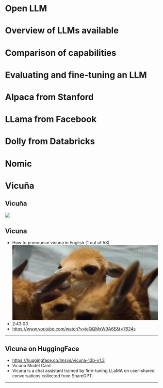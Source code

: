 # Open LLM

# Overview of LLMs available
# Comparison of capabilities
# Evaluating and fine-tuning an LLM
# Alpaca from Stanford
# LLama from Facebook
# Dolly from Databricks
# Nomic

# Vicuña

## Vicuña
![](../images/37-A-Vicuña.jpg)

## Vicuna
* How to pronounce vicuna in English (1 out of 58)
![](../images/38-vicuna.png)
* 2:43:00
* https://www.youtube.com/watch?v=ieQQMxW9A6E&t=7624s

---

## Vicuna on HuggingFace

* https://huggingface.co/lmsys/vicuna-13b-v1.3
* Vicuna Model Card
* Vicuna is a chat assistant trained by fine-tuning LLaMA on user-shared conversations collected from ShareGPT.

---
